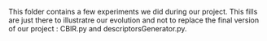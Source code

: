 This folder contains a few experiments we did during our project. This fills are just there to illustratre our evolution and not to replace the final version of our project : CBIR.py and descriptorsGenerator.py.